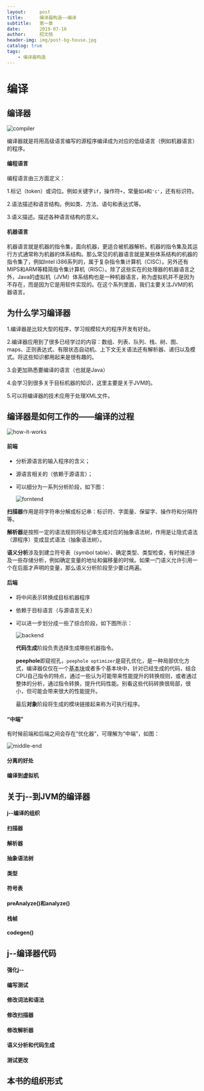 ```yaml
---
layout:     post
title:      编译器构造——编译
subtitle:   第一章
date:       2019-07-10
author:     招文桃
header-img: img/post-bg-house.jpg
catalog: true
tags:
    - 编译器构造
---
```


# 编译

## 编译器

![compiler](https://raw.githubusercontent.com/gdouzwt/gdouzwt.github.io/master/img/compiler.png)

编译器就是将用高级语言编写的源程序编译成为对应的低级语言（例如机器语言）的程序。

#### 编程语言

编程语言由三方面定义：

1.标记（token）或词位。例如关键字`if`，操作符`+`，常量如`4`和`'c'`，还有标识符。

2.语法描述和语言结构。例如类、方法、语句和表达式等。

3.语义描述。描述各种语言结构的意义。

#### 机器语言

机器语言就是机器的指令集，面向机器，更适合被机器解析。机器的指令集及其运行方式通常称为机器的体系结构。那么常见的机器语言就是某些体系结构的机器的指令集了，例如Intel i386系列的，属于复杂指令集计算机（CISC）。另外还有MIPS和ARM等精简指令集计算机（RISC）。除了这些实在的处理器的机器语言之外，Java的虚拟机（JVM）体系结构也是一种机器语言，称为虚拟机并不是因为不存在，而是因为它是用软件实现的。在这个系列里面，我们主要关注JVM的机器语言。

## 为什么学习编译器

1.编译器是比较大型的程序，学习规模较大的程序开发有好处。

2.编译器应用到了很多已经学过的内容：数组、列表、队列、栈、树、图、maps、正则表达式、有限状态自动机、上下文无关语法还有解析器、递归以及模式。将这些知识都用起来是很有趣的。

3.会更加熟悉要编译的语言（也就是Java）

4.会学习到很多关于目标机器的知识，这里主要是关于JVM的。

5.可以将编译器的技术应用于处理XML文件。

## 编译器是如何工作的——编译的过程

![how-it-works](https://raw.githubusercontent.com/gdouzwt/gdouzwt.github.io/master/img/how-it-works.png)

#### 前端

- 分析源语言的输入程序的含义；

- 源语言相关的（依赖于源语言）；

- 可以细分为一系列分析阶段，如下图：

  ![forntend](https://raw.githubusercontent.com/gdouzwt/gdouzwt.github.io/master/img/frontend.png)

**扫描器**作用是将字符串分解成标记串：标识符、字面量、保留字、操作符和分隔符等。

**解析器**是按照一定的语法规则将标记串生成对应的抽象语法树，作用是让隐式语法（源程序）变成显式语法（抽象语法树）。

**语义分析**涉及到建立符号表（symbol table）、确定类型、类型检查，有时候还涉及一些存储分析，例如确定变量的地址和偏移量的时候。如果一门语义允许引用一个在后面才声明的变量，那么语义分析阶段至少要过两遍。

#### 后端

- 将中间表示转换成目标机器程序

- 依赖于目标语言（与源语言无关）

- 可以进一步划分成一些了综合阶段，如下图所示：

  ![backend](https://raw.githubusercontent.com/gdouzwt/gdouzwt.github.io/master/img/backend.png)

  **代码生成**阶段负责选择生成哪些机器指令。

  **peephole**即窥视孔，`peephole optimizer`是窥孔优化，是一种局部优化方式，编译器仅仅在一个[基本块](https://baike.baidu.com/item/基本块/6316788)或者多个基本块中，针对已经生成的代码，结合CPU自己指令的特点，通过一些认为可能带来性能提升的转换规则，或者通过整体的分析，通过指令转换，提升代码性能。别看这些代码转换很局部，很小，但可能会带来很大的性能提升。

  最后**对象**阶段将生成的模块链接起来称为可执行程序。

#### “中端”

有时候前端和后端之间会存在“优化器”，可理解为“中端”，如图：

![middle-end](https://raw.githubusercontent.com/gdouzwt/gdouzwt.github.io/master/img/midlle-end.png)

#### 分离的好处

#### 编译到虚拟机 

## 关于j--到JVM的编译器

#### j--编译的组织

#### 扫描器

#### 解析器

#### 抽象语法树

#### 类型

#### 符号表

#### preAnalyze()和analyze()

#### 栈帧

#### codegen()

## j--编译器代码

#### 强化j--

#### 编写测试

#### 修改词法和语法

#### 修改扫描器

#### 修改解析器

#### 语义分析和代码生成

#### 测试更改

## 本书的组织形式

